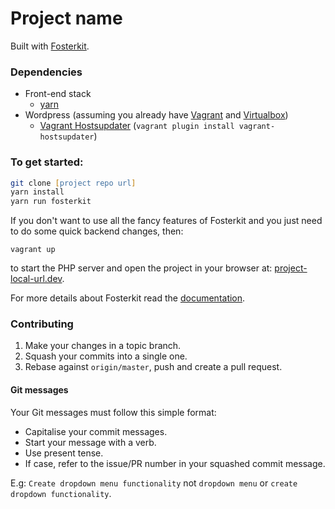 # Project name

Built with [Fosterkit](https://github.com/CosminAnca/fosterkit/).

### Dependencies
* Front-end stack
  * [yarn]
* Wordpress (assuming you already have [Vagrant] and [Virtualbox])
  * [Vagrant Hostsupdater] (`vagrant plugin install vagrant-hostsupdater`)

[yarn]: https://yarnpkg.com/lang/en/
[Vagrant]: https://www.vagrantup.com/
[Virtualbox]: https://www.virtualbox.org/wiki/Downloads
[Vagrant Hostsupdater]: https://github.com/cogitatio/vagrant-hostsupdater

### To get started:
```zsh
git clone [project repo url]
yarn install
yarn run fosterkit
```

If you don't want to use all the fancy features of Fosterkit and you just need to do some quick backend changes, then:

```
vagrant up
```

to start the PHP server and open the project in your browser at: [project-local-url.dev](project-local-url.dev).

For more details about Fosterkit read the [documentation](https://github.com/CosminAnca/fosterkit/).

### Contributing
1. Make your changes in a topic branch.
2. Squash your commits into a single one.
3. Rebase against `origin/master`, push and create a pull request.

#### Git messages
Your Git messages must follow this simple format:

- Capitalise your commit messages.
- Start your message with a verb.
- Use present tense.
- If case, refer to the issue/PR number in your squashed commit message.

E.g: `Create dropdown menu functionality` not `dropdown menu` or `create dropdown functionality`.
